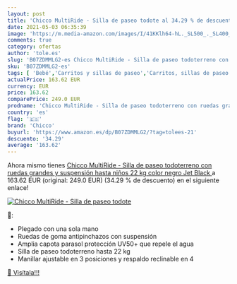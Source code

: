 ```yaml
---
layout: post
title: 'Chicco MultiRide - Silla de paseo todote al 34.29 % de descuento'
date: 2021-05-03 06:35:39
image: 'https://m.media-amazon.com/images/I/41KKlh64-hL._SL500_._SL400_.jpg'
comments: true
category: ofertas
author: 'tole.es'
slug: 'B07ZDMMLG2-es Chicco MultiRide - Silla de paseo todoterreno con ruedas...'
sku: 'B07ZDMMLG2-es'
tags: [ 'Bebé','Carritos y sillas de paseo','Carritos, sillas de paseo y accesorios','Sillas de paseo','chicco', ]
actualPrice: 163.62 EUR
currency: EUR
price: 163.62
comparePrice: 249.0 EUR
prodname: 'Chicco MultiRide - Silla de paseo todoterreno con ruedas grandes y suspensión  hasta niños 22 kg  color negro  Jet Black '
country: 'es'
flag: '🇪🇸'
brand: 'Chicco'
buyurl: 'https://www.amazon.es/dp/B07ZDMMLG2/?tag=tolees-21'
descuento: '34.29'
average: '163.62'
---
```


Ahora mismo tienes [Chicco MultiRide - Silla de paseo todoterreno con ruedas grandes y suspensión  hasta niños 22 kg  color negro  Jet Black ](https://www.amazon.es/dp/B07ZDMMLG2/?tag=tolees-21) a 163.62 EUR (original: 249.0 EUR) (34.29 %  de descuento) en el siguiente enlace!

[![Chicco MultiRide - Silla de paseo todote](https://m.media-amazon.com/images/I/41KKlh64-hL._SL500_._SL400_.jpg)](https://www.amazon.es/dp/B07ZDMMLG2/?tag=tolees-21)

🔎:

- Plegado con una sola mano
- Ruedas de goma antipinchazos con suspensión
- Amplia capota parasol protección UV50+ que repele el agua
- Silla de paseo todoterreno hasta 22 kg
- Manillar ajustable en 3 posiciones y respaldo reclinable en 4

[🛒 Visítala!!!](https://www.amazon.es/dp/B07ZDMMLG2/?tag=tolees-21)

